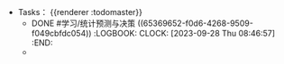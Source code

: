 - Tasks： {{renderer :todomaster}}
	- DONE #学习/统计预测与决策 ((65369652-f0d6-4268-9509-f049cbfdc054))
	  :LOGBOOK:
	  CLOCK: [2023-09-28 Thu 08:46:57]
	  :END:
	-